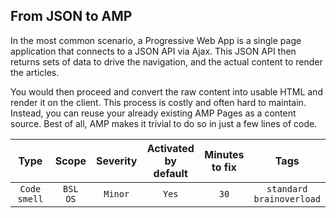 ## From JSON to AMP

In the most common scenario, a Progressive Web App is a single page application that connects to a JSON API via Ajax. This JSON API then returns sets of data to drive the navigation, and the actual content to render the articles.

You would then proceed and convert the raw content into usable HTML and render it on the client. This process is costly and often hard to maintain. Instead, you can reuse your already existing AMP Pages as a content source. Best of all, AMP makes it trivial to do so in just a few lines of code.

| Type | Scope | Severity | Activated<br>by default | Minutes<br>to fix | Tags |
| :-: | :-: | :-: | :-: | :-: | :-: |
| `Code smell` | `BSL`<br>`OS` | `Minor` | `Yes` | `30` | `standard`<br>`brainoverload` |
